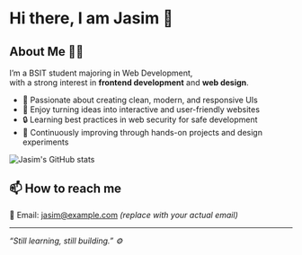 # Hi there, I am Jasim 👋

## About Me 🧑‍💻

I’m a BSIT student majoring in Web Development,  
with a strong interest in **frontend development** and **web design**.

- 🎨 Passionate about creating clean, modern, and responsive UIs  
- 🧠 Enjoy turning ideas into interactive and user-friendly websites  
- 🔒 Learning best practices in web security for safe development  
- 🚀 Continuously improving through hands-on projects and design experiments  

![Jasim's GitHub stats](https://github-readme-stats.vercel.app/api?username=jasimjamel&show_icons=true&theme=radical)

## 📫 How to reach me

📧 Email: jasim@example.com *(replace with your actual email)*

---

_“Still learning, still building.” ⚙️_




